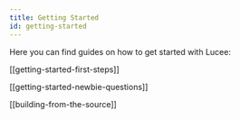 ```yaml
---
title: Getting Started
id: getting-started
---
```


Here you can find guides on how to get started with Lucee:

[[getting-started-first-steps]]

[[getting-started-newbie-questions]]


[[building-from-the-source]]

